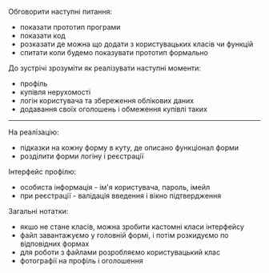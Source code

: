 Обговорити наступні питання:

- показати прототип програми
- показати код
- розказати де можна що додати з користувацьких класів чи функцій
- спитати коли будемо показувати прототип формально

До зустрічі зрозуміти як реалізувати наступні моменти:

- профіль
- купівля нерухомості
- логін користувача та збереження облікових даних
- додавання своїх оголошень і обмеження купівлі таких

---

На реалізацію: 
- підказки на кожну форму в куту, де описано функціонал форми
- розділити форми логіну і реєстрації

Інтерфейс профілю:
- особиста інформація - ім'я користувача, пароль, імейл
- при реєстрації - валідація введення і вікно підтвердження

Загальні нотатки:
- якшо не стане класів, можна зробити кастомні класи інтерфейсу
- файл завантажуємо у головній формі, і потім розкидуємо по відповідних формах
- для роботи з файлами розробляємо користувацький клас
- фотографії на профіль і оголошення